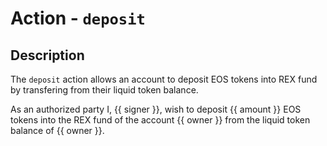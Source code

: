 # Action - `deposit`

## Description

The `deposit` action allows an account to deposit EOS tokens into REX fund by transfering from their liquid token balance.

As an authorized party I, {{ signer }}, wish to deposit {{ amount }} EOS tokens into the REX fund of the account {{ owner }} from the liquid token balance of {{ owner }}.
